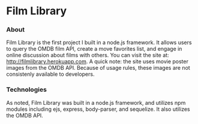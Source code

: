 # Film Library

### About
Film Library is the first project I built in a node.js framework. It allows users to query the OMDB film API, create a move favorites
list, and engage in online discussion about films with others. You can visit the site at: http://filmlibrary.herokuapp.com. A quick note:
the site uses movie poster images from the OMDB API. Because of usage rules, these images are not consistenly available to developers.

### Technologies

As noted, Film Library was built in a node.js framework, and utilizes npm modules including ejs, express, body-parser, and sequelize. It also utilizes
the OMDB API.
